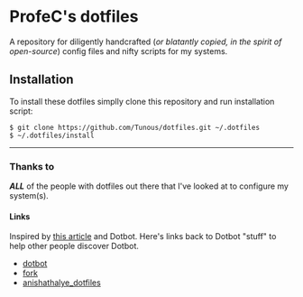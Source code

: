 # ProfeC's dotfiles

A repository for diligently handcrafted (_or blatantly copied, in the spirit of open-source_) config files and nifty scripts for my systems.


## Installation

To install these dotfiles simplly clone this repository and run installation script:

```
$ git clone https://github.com/Tunous/dotfiles.git ~/.dotfiles
$ ~/.dotfiles/install
```

----

### Thanks to

***ALL*** of the people with dotfiles out there that I've looked at to configure my system(s).

#### Links

Inspired by [this article](http://www.anishathalye.com/2014/08/03/managing-your-dotfiles/) and Dotbot. Here's links back to
Dotbot "stuff" to help other people discover Dotbot.

* [dotbot](https://github.com/anishathalye/dotbot)
* [fork](https://github.com/anishathalye/dotfiles_template/fork)
* [anishathalye_dotfiles](https://github.com/anishathalye/dotfiles)
